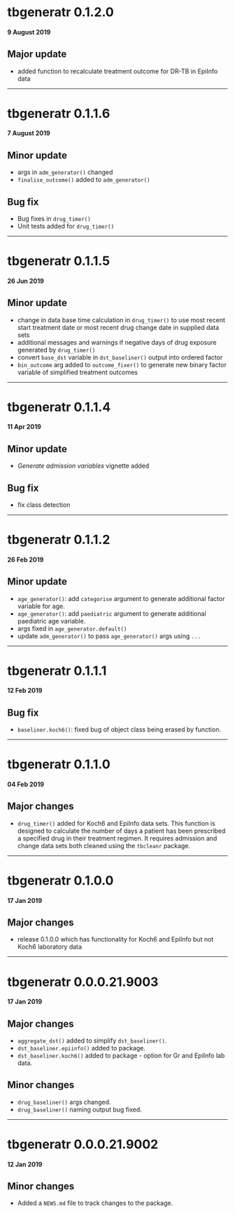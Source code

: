 # tbgeneratr 0.1.2.0
#### 9 August 2019
## Major update
* added function to recalculate treatment outcome for DR-TB in EpiInfo data

---

# tbgeneratr 0.1.1.6
#### 7 August 2019
## Minor update
* args in `adm_generator()` changed
* `finalise_outcome()` added to `adm_generator()`

## Bug fix
* Bug fixes in `drug_timer()`
* Unit tests added for `drug_timer()`

---

# tbgeneratr 0.1.1.5
#### 26 Jun 2019
## Minor update
* change in data base time calculation in `drug_timer()` to use most recent start treatment date or most recent drug change date in supplied data sets
* additional messages and warnings if negative days of drug exposure generated by `drug_timer()`
* convert `base_dst` variable in `dst_baseliner()` output into ordered factor
* `bin_outcome` arg added to `outcome_fixer()` to generate new binary factor variable of 
simplified treatment outcomes

---

# tbgeneratr 0.1.1.4
#### 11 Apr 2019
## Minor update
* *Generate admission variables* vignette added
## Bug fix
* fix class detection 

---

# tbgeneratr 0.1.1.2
#### 26 Feb 2019
## Minor update
* `age_generator()`: add `categorise` argument to generate additional factor variable for age. 
* `age_generator()`: add `paediatric` argument to generate additional paediatric age variable.
* args fixed in `age_generator.default()`
* update `adm_generator()` to pass `age_generator()` args using `...`

---

# tbgeneratr 0.1.1.1
#### 12 Feb 2019
## Bug fix
* `baseliner.koch6()`: fixed bug of object class being erased by function. 

---

# tbgeneratr 0.1.1.0
#### 04 Feb 2019
## Major changes
* `drug_timer()` added for Koch6 and EpiInfo data sets. This function is designed to calculate
the number of days a patient has been prescribed a specified drug in their treatment regimen. It
 requires admission and change data sets both cleaned using the `tbcleanr` package. 

---

# tbgeneratr 0.1.0.0
#### 17 Jan 2019
## Major changes
* release 0.1.0.0 which has functionality for Koch6 and EpiInfo but not Koch6 laboratory data

---

# tbgeneratr 0.0.0.21.9003
#### 17 Jan 2019
## Major changes
* `aggregate_dst()` added to simplify `dst_baseliner()`.
* `dst_baseliner.epiinfo()` added to package.
* `dst_baseliner.koch6()` added to package - option for Gr and EpiInfo lab data.

## Minor changes
* `drug_baseliner()` args changed.
* `drug_baseliner()` naming output bug fixed. 

---

# tbgeneratr 0.0.0.21.9002
#### 12 Jan 2019
## Minor changes
* Added a `NEWS.md` file to track changes to the package.
